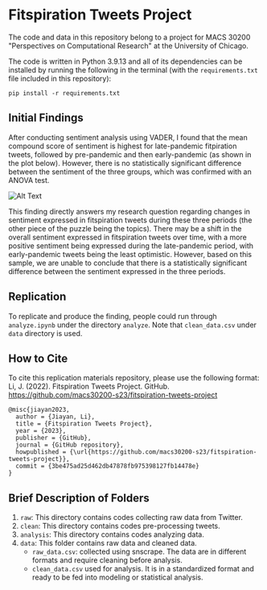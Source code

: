 # Fitspiration Tweets Project

The code and data in this repository belong to a project for MACS 30200 "Perspectives on Computational Research" at the University of Chicago.

The code is written in Python 3.9.13 and all of its dependencies can be installed by running the following in the terminal (with the `requirements.txt` file included in this repository):

```
pip install -r requirements.txt
```

## Initial Findings
After conducting sentiment analysis using VADER, I found that the mean compound score of sentiment is highest for late-pandemic fitpiration tweets, followed by pre-pandemic and then early-pandemic (as shown in the plot below). However, there is no statistically significant difference between the sentiment of the three groups, which was confirmed with an ANOVA test.

![Alt Text](analysis/sentiment_score.png)

This finding directly answers my research question regarding changes in sentiment expressed in fitspiration tweets during these three periods (the other piece of the puzzle being the topics). There may be a shift in the overall sentiment expressed in fitspiration tweets over time, with a more positive sentiment being expressed during the late-pandemic period, with early-pandemic tweets being the least optimistic. However, based on this sample, we are unable to conclude that there is a statistically significant difference between the sentiment expressed in the three periods.

## Replication
To replicate and produce the finding, people could run through `analyze.ipynb` under the directory `analyze`. Note that `clean_data.csv` under `data` directory is used.

## How to Cite
To cite this replication materials repository, please use the following format:
Li, J. (2022). Fitspiration Tweets Project. GitHub. https://github.com/macs30200-s23/fitspiration-tweets-project

```
@misc{jiayan2023,
  author = {Jiayan, Li},
  title = {Fitspiration Tweets Project},
  year = {2023},
  publisher = {GitHub},
  journal = {GitHub repository},
  howpublished = {\url{https://github.com/macs30200-s23/fitspiration-tweets-project}},
  commit = {3be475ad25d462db47878fb975398127fb14478e}
}
```

## Brief Description of Folders
1. `raw`: This directory contains codes collecting raw data from Twitter.
2. `clean`: This directory contains codes pre-processing tweets.
3. `analysis`: This directory contains codes analyzing data.
4. `data`: This folder contains raw data and cleaned data. 
    - `raw_data.csv`: collected using snscrape. The data are in different formats and require cleaning before analysis.
    - `clean_data.csv` used for analysis. It is in a standardized format and ready to be fed into modeling or statistical analysis.
